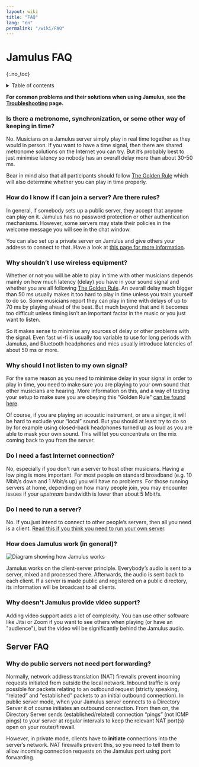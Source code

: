 ```yaml
---
layout: wiki
title: "FAQ"
lang: "en"
permalink: "/wiki/FAQ"
---
```


# Jamulus FAQ
 {:.no_toc}

<details markdown="1">

<summary>Table of contents</summary>

* TOC
 {:toc}

</details>

**For common problems and their solutions when using Jamulus, see the [Troubleshooting](/wiki/Client-Troubleshooting) page.**


### Is there a metronome, synchronization, or some other way of keeping in time?

No. Musicians on a Jamulus server simply play in real time together as they would in person. If you want to have a time signal, then there are shared metronome solutions on the Internet you can try. But it’s probably best to just minimise latency so nobody has an overall delay more than about 30-50 ms. 

Bear in mind also that all participants should follow [The Golden Rule](/wiki/Client-Troubleshooting#you-all-sound-ok-but-its-difficult-to-keep-together) which will also determine whether you can play in time properly.

### How do I know if I can join a server? Are there rules?

In general, if somebody sets up a public server, they accept that anyone can play on it. Jamulus has no password protection or other authentication mechanisms. However, some servers may state their policies in the welcome message you will see in the chat window.

You can also set up a private server on Jamulus and give others your address to connect to that. Have a look at [this page for more information](/wiki/Running-a-Server).

### Why shouldn’t I use wireless equipment?

Whether or not you will be able to play in time with other musicians depends mainly on how much latency (delay) you have in your sound signal and whether you are all following [The Golden Rule](/wiki/Client-Troubleshooting#you-all-sound-ok-but-its-difficult-to-keep-together). An overall delay much bigger than 50 ms usually makes it too hard to play in time unless you train yourself to do so. Some musicians report they can play in time with delays of up to 70 ms by playing ahead of the beat. But much beyond that and it becomes too difficult unless timing isn’t an important factor in the music or you just want to listen.

So it makes sense to minimise any sources of delay or other problems with the signal. Even fast wi-fi is usually too variable to use for long periods with Jamulus, and Bluetooth headphones and mics usually introduce latencies of about 50 ms or more.

### Why should I not listen to my own signal?

For the same reason as you need to minimise delay in your signal in order to play in time, you need to make sure you are playing to your own sound that other musicians are hearing. More information on this, and a way of testing your setup to make sure you are obeying this “Golden Rule” [can be found here](/wiki/Client-Troubleshooting#you-all-sound-ok-but-its-difficult-to-keep-together).

Of course, if you are playing an acoustic instrument, or are a singer, it will be hard to exclude your “local” sound. But you should at least try to do so by for example using closed-back headphones turned up as loud as you are able to mask your own sound. This will let you concentrate on the mix coming back to you from the server.

### Do I need a fast Internet connection?

No, especially if you don't run a server to host other musicians. Having a low ping is more important. For most people on standard broadband (e.g. 10 Mbit/s down and 1 Mbit/s up) you will have no problems. For those running servers at home, depending on how many people join, you may encounter issues if your _upstream_ bandwidth is lower than about 5 Mbit/s. 

### Do I need to run a server?

No. If you just intend to connect to other people’s servers, then all you need is a client. [Read this if you think you need to run your own server](/wiki/Running-a-Server).

### How does Jamulus work (in general)?

<img src="{% include img/en-screenshots/diagram-overview.inc %}" loading="lazy" alt="Diagram showing how Jamulus works">


Jamulus works on the client-server principle. Everybody’s audio is sent to a server, mixed and processed there. Afterwards, the audio is sent back to each client. If a server is made public and registered on a public directory, its information will be broadcast to all clients.

### Why doesn't Jamulus provide video support?

Adding video support adds a lot of complexity. You can use other software like Jitsi or Zoom if you want to see others when playing (or have an "audience"), but the video will be significantly behind the Jamulus audio.


## Server FAQ

### Why do public servers not need port forwarding?

Normally, network address translation (NAT) firewalls prevent incoming requests initiated from outside the local network. Inbound traffic is only possible for packets relating to an outbound request (strictly speaking, “related” and “established” packets to an initial outbound connection). In public server mode, when your Jamulus server connects to a Directory Server it of course initiates an outbound connection. From then on, the Directory Server sends (established/related) connection “pings” (not ICMP pings) to your server at regular intervals to keep the relevant NAT port(s) open on your router/firewall.

However, in private mode, clients have to **initiate** connections into the server’s network. NAT firewalls prevent this, so you need to tell them to allow incoming connection requests on the Jamulus port using port forwarding.


